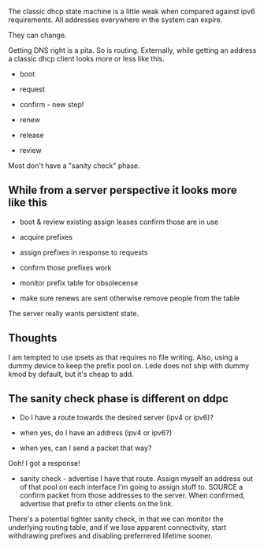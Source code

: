 The classic dhcp state machine is a little weak when compared against
ipv6 requirements. All addresses everywhere in the system can expire.

They can change.

Getting DNS right is a pita. So is routing. Externally, while getting
an address a classic dhcp client looks more or less like this.

- boot

- request

- confirm - new step!

- renew

- release

- review

Most don't have a "sanity check" phase.

While from a server perspective it looks more like this
-------------------------------------------------------

- boot & review existing assign leases
  confirm those are in use

- acquire prefixes

- assign prefixes in response to requests

- confirm those prefixes work

- monitor prefix table for obsolecense

- make sure renews are sent otherwise remove people from the table

The server really wants persistent state.

Thoughts
--------

I am tempted to use ipsets as that requires no file writing. Also,
using a dummy device to keep the prefix pool on. Lede does not ship
with dummy kmod by default, but it's cheap to add.

The sanity check phase is different on ddpc
-------------------------------------------

- Do I have a route towards the desired server (ipv4 or ipv6)?

- when yes, do I have an address (ipv4 or ipv6?)

- when yes, can I send a packet that way?

Ooh! I got a response!

- sanity check - advertise I have that route. Assign myself
  an address out of that pool on each interface I'm going to assign
  stuff to. SOURCE a confirm packet from
  those addresses to the server. When confirmed, advertise that prefix
  to other clients on the link.

There's a potential tighter sanity check, in that we can monitor the
underlying routing table, and if we lose apparent connectivity,
start withdrawing prefixes and disabling preferrered lifetime sooner.
